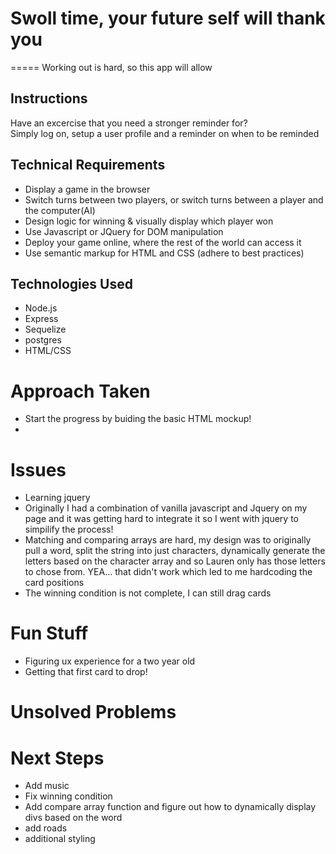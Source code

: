 # Swoll time, your future self will thank you
=====
Working out is hard, so this app will allow

## Instructions
Have an excercise that you need a stronger reminder for?  
Simply log on, setup a user profile and a reminder on when to be reminded



## Technical Requirements
* Display a game in the browser
* Switch turns between two players, or switch turns between a player and the computer(AI)
* Design logic for winning & visually display which player won
* Use Javascript or JQuery for DOM manipulation
* Deploy your game online, where the rest of the world can access it
* Use semantic markup for HTML and CSS (adhere to best practices)

## Technologies Used
* Node.js
* Express
* Sequelize
* postgres
* HTML/CSS

# Approach Taken
* Start the progress by buiding the basic HTML mockup!
* 


# Issues
* Learning jquery
* Originally I had a combination of vanilla javascript and Jquery on my page and it was getting hard to integrate it so I went with jquery to simpilify the process!
* Matching and comparing arrays are hard, my design was to originally pull a word, split the string into just characters, dynamically generate the letters based on the character array and so Lauren only has those letters to chose from.  YEA... that didn't work which led to me hardcoding the card positions
* The winning condition is not complete, I can still drag cards


# Fun Stuff
* Figuring ux experience for a two year old
* Getting that first card to drop!

# Unsolved Problems


# Next Steps
* Add music
* Fix winning condition
* Add compare array function and figure out how to dynamically display divs based on the word
* add roads
* additional styling